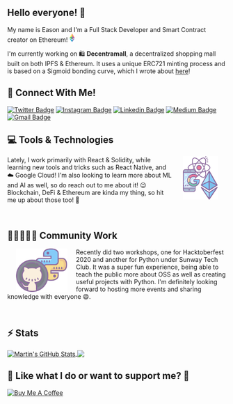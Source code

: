 ## Hello everyone! 👋

<span>
    <span>My name is Eason and I'm a Full Stack Developer and Smart Contract creator on Ethereum!</span>
    <img src="src/ethereum.svg" height="20px"/>
</span>

I'm currently working on 🛍️ **Decentramall**, a decentralized shopping mall built on both IPFS & Ethereum. It uses a unique ERC721 minting process and is based on a Sigmoid bonding curve, which I wrote about [here](https://medium.com/@easonchaijw/an-actual-sigmoid-function-in-solidity-6b78d002d8be)!

## 📱 Connect With Me!

[![Twitter Badge](https://img.shields.io/badge/-@easonchaiii-1ca0f1?style=flat-square&labelColor=1ca0f1&logo=twitter&logoColor=white&link=http://bit.ly/twitter-easonchaiii)](http://bit.ly/twitter-easonchaiii) [![Instagram Badge](https://img.shields.io/badge/-@eason_chai-4D58CE?style=flat-square&labelColor=4D58CE&logo=instagram&logoColor=white&link=http://bit.ly/insta-easonchai)](http://bit.ly/insta-easonchai) [![Linkedin Badge](https://img.shields.io/badge/-easonchai-blue?style=flat-square&logo=Linkedin&logoColor=white&link=https://bit.ly/li-easonchai)](https://bit.ly/li-easonchai) [![Medium Badge](https://img.shields.io/badge/-@easonchaijw-03a57a?style=flat-square&labelColor=000000&logo=Medium&link=http://bit.ly/medium-easonchaijw)](http://bit.ly/medium-easonchaijw)
[![Gmail Badge](https://img.shields.io/badge/-echai2905@gmail.com-c14438?style=flat-square&logo=Gmail&logoColor=white&link=mailto:echai2905@gmail.com)](mailto:echai2905@gmail.com)

<!-- <div display="flex" align="center" width="100%">
    <a href="http://bit.ly/twitter-easonchaiii">
        <img src="src/twitter.svg" align="center">
    </a>
    <a href="http://bit.ly/insta-easonchai">
        <img src="src/insta.svg" align="center">
    </a>
    <a href="https://bit.ly/li-easonchai">
        <img src="src/linkedin.svg" align="center">
    </a>
    <a href="http://bit.ly/medium-easonchaijw">
        <img src="src/medium.svg" align="center">
    </a>
    <a href="mailto:echai2905@gmail.com">
        <img src="src/gmail.svg" align="center">
    </a>
</div> -->

## 💻 Tools & Technologies

<img src="src/hl1.svg" align="right" height="100px" style="margin:0px 20px">
<p>
Lately, I work primarily with React & Solidity, while learning new tools and tricks such as React Native, and ☁️ Google Cloud! I'm also looking to learn more about ML and AI as well, so do reach out to me about it! 😉 Blockchain, DeFi & Ethereum are kinda my thing, so hit me up about those too! 💬
</p>

<br />

## 🧑🏿‍🤝‍🧑🏽 Community Work

<img src="src/hl2.svg" align="left" height="100px" style="margin:0px 20px">
<p>Recently did two workshops, one for Hacktoberfest 2020 and another for Python under Sunway Tech Club. It was a super fun experience, being able to teach the public more about OSS as well as creating useful projects with Python. I'm definitely looking forward to hosting more events and sharing knowledge with everyone 😄.
</p>

<br />

<!-- ## 🤭 Self Plugs

I write on **Medium** sometimes, so do [check it out](http://bit.ly/medium-easonchaijw) and follow me there!
<br />
<a id="orange_code" href="https://celsiusnetwork.app.link/133551b2f6" target="_blank"><img alt="dark logo" align="right" src="https://23m75o3e07wtfdo7h17w4u61-wpengine.netdna-ssl.com/wp-content/themes/celsius-theme/images/buttons/orange.svg" width="200px" height="auto"></a>

I'm also an ambassador for [Celsius Network](https://celsius.network/)! It's a cryptocurrency savings platform and it's **free** to use! They pay 80% of their profits to us, the users, hence the high APY! Feel free to use my link, or enter the code 133551b2f6 to get $20 when you deposit $200 on your first transfer!

<br /> -->

## ⚡ Stats

<a href="https://github.com/easonchai/easonchai">
  <img align="center" src="https://github-readme-stats.vercel.app/api?username=easonchai&count_private=true" alt="Martin's GitHub Stats" />
</a>
<a href="https://github.com/easonchai/easonchai">
  <img align="center" src="https://github-readme-stats.vercel.app/api/top-langs/?username=easonchai&hide=html" />
</a>

<br />

## 🎉 Like what I do or want to support me? 🎉

<a href="http://bit.ly/bmac-eason" target="_blank"><img src="https://cdn.buymeacoffee.com/buttons/v2/default-red.png" alt="Buy Me A Coffee" height="45px" width="162px" ></a>

<!--
Assets from icons8: https://icons8.com/icon/pack/logos/dusk
 -->
